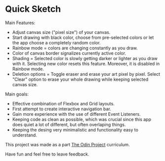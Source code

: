 # Quick Sketch

Main Features:
- Adjust canvas size ("pixel size") of your canvas.
- Start drawing with black color, choose from pre-selected colors or let the app choose a completely random color.
- Rainbow mode = colors are changing constantly as you draw.
- Color of canvas border signalizes currently active color.
- Shading = Selected color is slowly getting darker or lighter as you draw with it. Selecting new color resets this feature. Moreover, it is disabled in Rainbow mode.
- Deletion options = Toggle eraser and erase your art pixel by pixel. Select "Clear" option to erase your whole drawing while keeping selected canvas size.

Main goals:
- Effective combination of Flexbox and Grid layouts.
- First attempt to create interactive navigation bar.
- Gain more experience with the use of different Event Listeners.
- Keeping code as clean as possible, which was crucial since this app does quiet a lot of different, but often overlaping things.
- Keeping the desing very minimalistic and functionality easy to understand.

This project was made as a part [The Odin Project](https://www.theodinproject.com/lessons/foundations-rock-paper-scissors)  curriculum.

Have fun and feel free to leave feedback.

